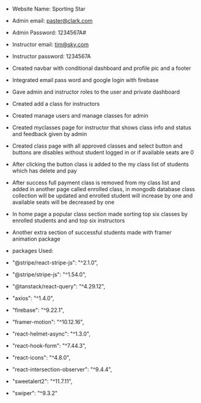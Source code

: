 * Website Name: Sporting Star
* Admin email: paster@clark.com
* Admin Password: 1234567A#
* Instructor email: tim@sky.com
* Instructor password: 1234567A
* Created navbar with conditional dashboard and profile pic and a footer
* Integrated email pass word and google login with firebase
* Gave admin and instructor roles to the user and private dashboard
* Created add a class for instructors
* Created manage users and manage classes for admin
* Created myclasses page for instructor that shows class info and status and feedback given by admin
* Created class page with all approved classes and select button and buttons are disables without student logged in or if available seats are 0
* After clicking the button class is added to the my class list of students which has delete and pay
* After success full payment class is removed from my class list and added in another page called enrolled class, in mongodb database class collection will be updated and enrolled student will increase by one and available seats will be decreased by one
* In home page a popular class section made sorting top six classes by enrolled students and and top six instructors
* Another extra section of successful students made with framer animation package

* packages Used: 
* "@stripe/react-stripe-js": "^2.1.0",
* "@stripe/stripe-js": "^1.54.0",
* "@tanstack/react-query": "^4.29.12",
* "axios": "^1.4.0",
* "firebase": "^9.22.1",
* "framer-motion": "^10.12.16",
* "react-helmet-async": "^1.3.0",
* "react-hook-form": "^7.44.3",
* "react-icons": "^4.8.0",
* "react-intersection-observer": "^9.4.4",
* "sweetalert2": "^11.7.11",
* "swiper": "^9.3.2"

 